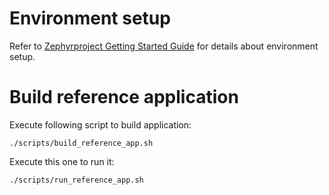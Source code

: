 # Environment setup

Refer to [Zephyrproject Getting Started Guide](https://docs.zephyrproject.org/latest/develop/getting_started/index.html) for details about environment setup.

# Build reference application

Execute following script to build application:
```
./scripts/build_reference_app.sh
```

Execute this one to run it:
```
./scripts/run_reference_app.sh
```

